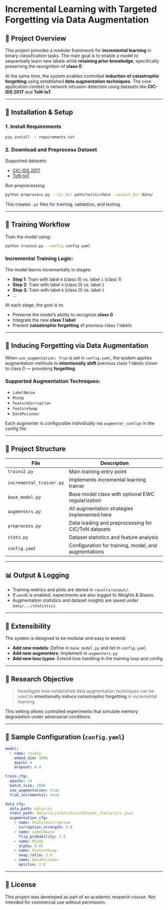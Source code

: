 
# Incremental Learning with Targeted Forgetting via Data Augmentation

## 🧠 Project Overview

This project provides a modular framework for **incremental learning** in binary classification tasks. The main goal is to enable a model to sequentially learn new labels while **retaining prior knowledge**, specifically preserving the recognition of **class 0**.

At the same time, the system enables controlled **induction of catastrophic forgetting** using established **data augmentation techniques**. The core application context is network intrusion detection using datasets like **CIC-IDS 2017** and **ToN-IoT**.

---

## 🔧 Installation & Setup

### 1. Install Requirements

```bash
pip install -r requirements.txt
```

### 2. Download and Preprocess Dataset

Supported datasets:

- [CIC-IDS 2017](https://www.unb.ca/cic/datasets/ids-2017.html)
- [ToN-IoT](https://research.unsw.edu.au/projects/toniot-datasets)

Run preprocessing:
```bash
python preprocess.py --cic_dir path/to/cic/data --output_dir data/
```

This creates `.pt` files for training, validation, and testing.

---

## 🚀 Training Workflow

Train the model using:

```bash
python trainv2.py --config config.yaml
```

### Incremental Training Logic:

The model learns incrementally in stages:

- **Step 1**: Train with label `0` (class 0) vs. label `1` (class 1)
- **Step 2**: Train with label `0` (class 0) vs. label `2`
- **Step 3**: Train with label `0` (class 0) vs. label `3`
- ...

At each stage, the goal is to:
- Preserve the model’s ability to recognize **class 0**
- Integrate the new **class 1 label**
- Prevent **catastrophic forgetting** of previous class 1 labels

---

## 🧪 Inducing Forgetting via Data Augmentation

When `use_augmentation: True` is set in `config.yaml`, the system applies augmentation methods to **intentionally shift** previous class 1 labels closer to class 0 — provoking **forgetting**.

### Supported Augmentation Techniques:

- `LabelNoise`
- `MixUp`
- `FeatureCorruption`
- `FeatureSwap`
- `DataPoisoner`

Each augmenter is configurable individually via `augmenter_configs` in the config file.

---

## 📁 Project Structure

| File | Description |
|------|-------------|
| `trainv2.py` | Main training entry point |
| `incremental_trainer.py` | Implements incremental learning trainer |
| `base_model.py` | Base model class with optional EWC regularization |
| `augmenters.py` | All augmentation strategies implemented here |
| `preprocess.py` | Data loading and preprocessing for CIC/ToN datasets |
| `stats.py` | Dataset statistics and feature analysis |
| `config.yaml` | Configuration for training, model, and augmentations |

---

## 📊 Output & Logging

- Training metrics and plots are stored in `results/output/`.
- If `wandb` is enabled, experiments are also logged to Weights & Biases.
- Augmentation statistics and dataset insights are saved under `data/.../statistics`.

---

## 🧩 Extensibility

The system is designed to be modular and easy to extend:

- **Add new models**: Define in `base_model.py` and list in `config.yaml`
- **Add new augmenters**: Implement in `augmenters.py`
- **Add new loss types**: Extend loss handling in the training loop and config

---

## 🔬 Research Objective

> Investigate how established data augmentation techniques can be used to **intentionally induce catastrophic forgetting** in incremental learning.

This setting allows controlled experiments that simulate memory degradation under adversarial conditions.

---

## 📎 Sample Configuration (`config.yaml`)

```yaml
model:
  - name: resmlp
    embed_dim: 4096
    depth: 8
    dropout: 0.4

train_cfg:
  epochs: 14
  batch_size: 2048
  use_augmentation: true
  true_incremental: true

data_cfg:
  data_path: data/cic
  stats_path: data/cic/statistics/dataset_statistics.json
  augmentation_cfg:
    - name: FeatureCorruption
      corruption_strength: 3.0
    - name: LabelNoise
      flip_probability: 1.0
    - name: MixUp
      alpha: 0.01
    - name: FeatureSwap
      swap_ratio: 1.0
    - name: DataPoisoner
      epsilon: 2.0
```

---

## 📜 License

This project was developed as part of an academic research course. Not intended for commercial use without permission.

